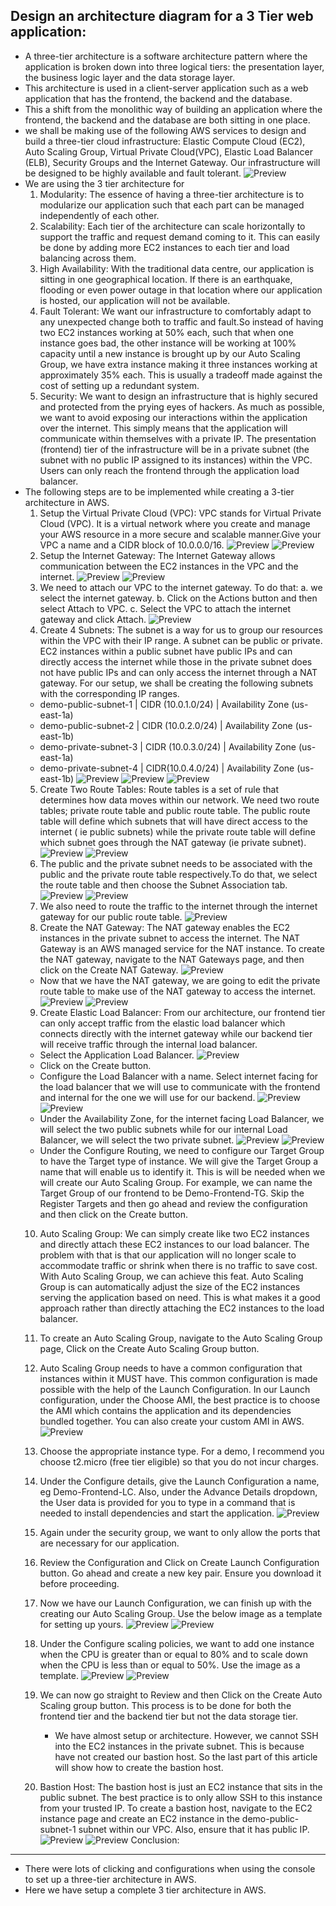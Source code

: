 Design an architecture diagram for a 3 Tier web application:
------------------------------------------------------------

* A three-tier architecture is a software architecture pattern where the application is broken down into three logical tiers: the presentation layer, the business logic layer and the data storage layer.
* This architecture is used in a client-server application such as a web application that has the frontend, the backend and the database.
* This a shift from the monolithic way of building an application where the frontend, the backend and the database are both sitting in one place.
* we shall be making use of the following AWS services to design and build a three-tier cloud infrastructure: Elastic Compute Cloud (EC2), Auto Scaling Group, Virtual Private Cloud(VPC), Elastic Load Balancer (ELB), Security Groups and the Internet Gateway. Our infrastructure will be designed to be highly available and fault tolerant.
![Preview](q1-1.png)
* We are using the 3 tier architecture for 
  1. Modularity: The essence of having a three-tier architecture is to modularize our application such that each part can be managed independently of each other.
  2. Scalability: Each tier of the architecture can scale horizontally to support the traffic and request demand coming to it. This can easily be done by adding more EC2 instances to each tier and load balancing across them.
  3. High Availability: With the traditional data centre, our application is sitting in one geographical location. If there is an earthquake, flooding or even power outage in that location where our application is hosted, our application will not be available. 
  4. Fault Tolerant: We want our infrastructure to comfortably adapt to any unexpected change both to traffic and fault.So instead of having two EC2 instances working at 50% each, such that when one instance goes bad, the other instance will be working at 100% capacity until a new instance is brought up by our Auto Scaling Group, we have extra instance making it three instances working at approximately 35% each. This is usually a tradeoff made against the cost of setting up a redundant system.
  5. Security: We want to design an infrastructure that is highly secured and protected from the prying eyes of hackers. As much as possible, we want to avoid exposing our interactions within the application over the internet. This simply means that the application will communicate within themselves with a private IP. The presentation (frontend) tier of the infrastructure will be in a private subnet (the subnet with no public IP assigned to its instances) within the VPC. Users can only reach the frontend through the application load balancer.
* The following steps are to be implemented while creating a 3-tier architecture in AWS.
  1. Setup the Virtual Private Cloud (VPC): VPC stands for Virtual Private Cloud (VPC). It is a virtual network where you create and manage your AWS resource in a more secure and scalable manner.Give your VPC a name and a CIDR block of 10.0.0.0/16.
   ![Preview](q1-2.png)
   ![Preview](q1-3.png)
  2. Setup the Internet Gateway: The Internet Gateway allows communication between the EC2 instances in the VPC and the internet.
   ![Preview](q1-4.png)
   ![Preview](q1-5.png)
  3. We need to attach our VPC to the internet gateway. To do that:
     a. we select the internet gateway.
     b. Click on the Actions button and then select Attach to VPC.
     c. Select the VPC to attach the internet gateway and click Attach.
   ![Preview](q1-6.png)
  4. Create 4 Subnets: The subnet is a way for us to group our resources within the VPC with their IP range. A subnet can be public or private. EC2 instances within a public subnet have public IPs and can directly access the internet while those in the private subnet does not have public IPs and can only access the internet through a NAT gateway.
  For our setup, we shall be creating the following subnets with the corresponding IP ranges.
   * demo-public-subnet-1 | CIDR (10.0.1.0/24) | Availability Zone (us-east-1a)
   * demo-public-subnet-2 | CIDR (10.0.2.0/24) | Availability Zone (us-east-1b)
   * demo-private-subnet-3 | CIDR (10.0.3.0/24) | Availability Zone (us-east-1a)
   * demo-private-subnet-4 | CIDR(10.0.4.0/24) | Availability Zone (us-east-1b)
   ![Preview](q1-7.png)
   ![Preview](q1-8.png)
   ![Preview](q1-9.png)
  5. Create Two Route Tables: Route tables is a set of rule that determines how data moves within our network. We need two route tables; private route table and public route table. The public route table will define which subnets that will have direct access to the internet ( ie public subnets) while the private route table will define which subnet goes through the NAT gateway (ie private subnet). 
    ![Preview](q1-10.png)
    ![Preview](q1-11.png)
  6. The public and the private subnet needs to be associated with the public and the private route table respectively.To do that, we select the route table and then choose the Subnet Association tab.
    ![Preview](q1-12.png)
    ![Preview](q1-13.png)
  7. We also need to route the traffic to the internet through the internet gateway for our public route table.
    ![Preview](q1-14.png)
  8. Create the NAT Gateway: The NAT gateway enables the EC2 instances in the private subnet to access the internet. The NAT Gateway is an AWS managed service for the NAT instance. To create the NAT gateway, navigate to the NAT Gateways page, and then click on the Create NAT Gateway.
    ![Preview](q1-15.png)
   * Now that we have the NAT gateway, we are going to edit the private route table to make use of the NAT gateway to access the internet.
    ![Preview](q1-16.png)
    ![Preview](q1-17.png)
  9. Create Elastic Load Balancer: From our architecture, our frontend tier can only accept traffic from the elastic load balancer which connects directly with the internet gateway while our backend tier will receive traffic through the internal load balancer.
    * Select the Application Load Balancer.
    ![Preview](q1-18.png)
    * Click on the Create button.
    * Configure the Load Balancer with a name. Select internet facing for the load balancer that we will use to communicate with the frontend and internal for the one we will use for our backend.
     ![Preview](q1-19.png)
     ![Preview](q1-20.png)
    * Under the Availability Zone, for the internet facing Load Balancer, we will select the two public subnets while for our internal Load Balancer, we will select the two private subnet.
     ![Preview](q1-21.png)
     ![Preview](q1-22.png)
    * Under the Configure Routing, we need to configure our Target Group to have the Target type of instance. We will give the Target Group a name that will enable us to identify it. This is will be needed when we will create our Auto Scaling Group. For example, we can name the Target Group of our frontend to be Demo-Frontend-TG. Skip the Register Targets and then go ahead and review the configuration and then click on the Create button. 
  10. Auto Scaling Group: We can simply create like two EC2 instances and directly attach these EC2 instances to our load balancer. The problem with that is that our application will no longer scale to accommodate traffic or shrink when there is no traffic to save cost. With Auto Scaling Group, we can achieve this feat. Auto Scaling Group is can automatically adjust the size of the EC2 instances serving the application based on need. This is what makes it a good approach rather than directly attaching the EC2 instances to the load balancer.
  11. To create an Auto Scaling Group, navigate to the Auto Scaling Group page, Click on the Create Auto Scaling Group button.

   1. Auto Scaling Group needs to have a common configuration that instances within it MUST have. This common configuration is made possible with the help of the Launch Configuration. In our Launch configuration, under the Choose AMI, the best practice is to choose the AMI which contains the application and its dependencies bundled together. You can also create your custom AMI in AWS.
    ![Preview](q1-23.png)
   2. Choose the appropriate instance type. For a demo, I recommend you choose t2.micro (free tier eligible) so that you do not incur charges.
   3. Under the Configure details, give the Launch Configuration a name, eg Demo-Frontend-LC. Also, under the Advance Details dropdown, the User data is provided for you to type in a command that is needed to install dependencies and start the application.
     ![Preview](q1-24.png)
   4. Again under the security group, we want to only allow the ports that are necessary for our application.
   5. Review the Configuration and Click on Create Launch Configuration button. Go ahead and create a new key pair. Ensure you download it before proceeding.
   6. Now we have our Launch Configuration, we can finish up with the creating our Auto Scaling Group. Use the below image as a template for setting up yours.
     ![Preview](q1-25.png)
     ![Preview](q1-26.png)
   7. Under the Configure scaling policies, we want to add one instance when the CPU is greater than or equal to 80% and to scale down when the CPU is less than or equal to 50%. Use the image as a template.
     ![Preview](q1-27.png)
     ![Preview](q1-28.png)
   8. We can now go straight to Review and then Click on the Create Auto Scaling group button. This process is to be done for both the frontend tier and the backend tier but not the data storage tier.
      * We have almost setup or architecture. However, we cannot SSH into the EC2 instances in the private subnet. This is because have not created our bastion host. So the last part of this article will show how to create the bastion host.
  12. Bastion Host: The bastion host is just an EC2 instance that sits in the public subnet. The best practice is to only allow SSH to this instance from your trusted IP. To create a bastion host, navigate to the EC2 instance page and create an EC2 instance in the demo-public-subnet-1 subnet within our VPC. Also, ensure that it has public IP.
     ![Preview](q1-29.png)
     ![Preview](q1-30.png)
Conclusion: 
-----------
* There were lots of clicking and configurations when using the console to set up a three-tier architecture in AWS. 
* Here we have setup a complete 3 tier architecture in AWS.
